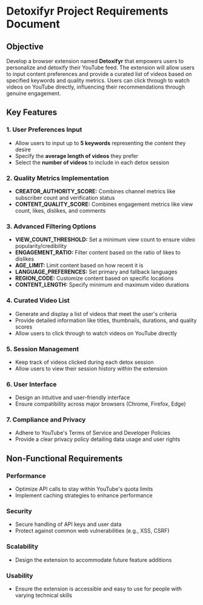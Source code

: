 # Detoxifyr Project Requirements Document

## Objective
Develop a browser extension named **Detoxifyr** that empowers users to personalize and detoxify their YouTube feed. The extension will allow users to input content preferences and provide a curated list of videos based on specified keywords and quality metrics. Users can click through to watch videos on YouTube directly, influencing their recommendations through genuine engagement.

## Key Features

### 1. User Preferences Input
- Allow users to input up to **5 keywords** representing the content they desire
- Specify the **average length of videos** they prefer
- Select the **number of videos** to include in each detox session

### 2. Quality Metrics Implementation
- **CREATOR_AUTHORITY_SCORE:** Combines channel metrics like subscriber count and verification status
- **CONTENT_QUALITY_SCORE:** Combines engagement metrics like view count, likes, dislikes, and comments

### 3. Advanced Filtering Options
- **VIEW_COUNT_THRESHOLD:** Set a minimum view count to ensure video popularity/credibility
- **ENGAGEMENT_RATIO:** Filter content based on the ratio of likes to dislikes
- **AGE_LIMIT:** Limit content based on how recent it is
- **LANGUAGE_PREFERENCES:** Set primary and fallback languages
- **REGION_CODE:** Customize content based on specific locations
- **CONTENT_LENGTH:** Specify minimum and maximum video durations

### 4. Curated Video List
- Generate and display a list of videos that meet the user's criteria
- Provide detailed information like titles, thumbnails, durations, and quality scores
- Allow users to click through to watch videos on YouTube directly

### 5. Session Management
- Keep track of videos clicked during each detox session
- Allow users to view their session history within the extension

### 6. User Interface
- Design an intuitive and user-friendly interface
- Ensure compatibility across major browsers (Chrome, Firefox, Edge)

### 7. Compliance and Privacy
- Adhere to YouTube's Terms of Service and Developer Policies
- Provide a clear privacy policy detailing data usage and user rights

## Non-Functional Requirements

### Performance
- Optimize API calls to stay within YouTube's quota limits
- Implement caching strategies to enhance performance

### Security
- Secure handling of API keys and user data
- Protect against common web vulnerabilities (e.g., XSS, CSRF)

### Scalability
- Design the extension to accommodate future feature additions

### Usability
- Ensure the extension is accessible and easy to use for people with varying technical skills
